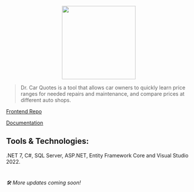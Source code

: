 <p align="center">
<img src="https://user-images.githubusercontent.com/65626254/212429512-61264310-43b1-4b82-92e9-ebc6bcf77700.png" width="200" height="200" />
</p>

> Dr. Car Quotes is a tool that allows car owners to quickly learn price ranges for needed repairs and maintenance, and compare prices at different auto shops.

[Frontend Repo](https://github.com/Innocent9712/colab16-team9)

[Documentation](https://drcarquotes.azurewebsites.net/swagger/index.html)

## Tools & Technologies:
.NET 7, C#, SQL Server, ASP.NET, Entity Framework Core and Visual Studio 2022.
#
*🛠 More updates coming soon!*
